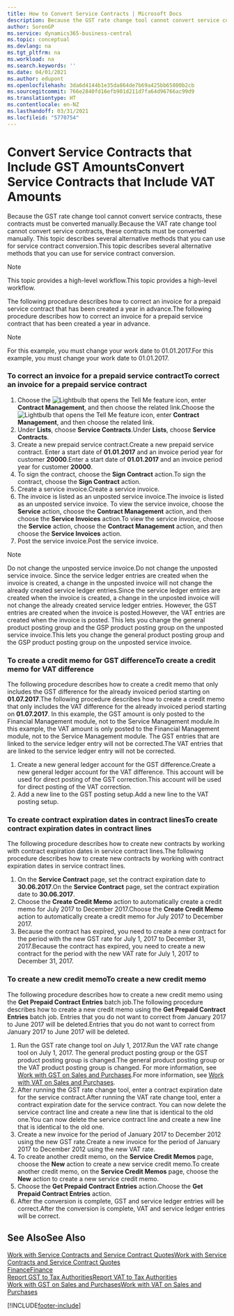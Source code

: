 ```yaml
---
title: How to Convert Service Contracts | Microsoft Docs
description: Because the GST rate change tool cannot convert service contracts, these contracts must be converted manually. This topic describes several alternative methods that you can use for service contract conversion.
author: SorenGP
ms.service: dynamics365-business-central
ms.topic: conceptual
ms.devlang: na
ms.tgt_pltfrm: na
ms.workload: na
ms.search.keywords: ''
ms.date: 04/01/2021
ms.author: edupont
ms.openlocfilehash: 3da6d4144b1e35da864de7b69a425bb65800b2cb
ms.sourcegitcommit: 766e2840fd16efb901d211d7fa64d96766ac99d9
ms.translationtype: HT
ms.contentlocale: en-NZ
ms.lasthandoff: 03/31/2021
ms.locfileid: "5770754"
---
```

# <a name="convert-service-contracts-that-include-vat-amounts"></a><span data-ttu-id="5c717-104">Convert Service Contracts that Include GST Amounts</span><span class="sxs-lookup"><span data-stu-id="5c717-104">Convert Service Contracts that Include VAT Amounts</span></span>
<span data-ttu-id="5c717-105">Because the GST rate change tool cannot convert service contracts, these contracts must be converted manually.</span><span class="sxs-lookup"><span data-stu-id="5c717-105">Because the VAT rate change tool cannot convert service contracts, these contracts must be converted manually.</span></span> <span data-ttu-id="5c717-106">This topic describes several alternative methods that you can use for service contract conversion.</span><span class="sxs-lookup"><span data-stu-id="5c717-106">This topic describes several alternative methods that you can use for service contract conversion.</span></span>  

> [!NOTE]  
>  <span data-ttu-id="5c717-107">This topic provides a high-level workflow.</span><span class="sxs-lookup"><span data-stu-id="5c717-107">This topic provides a high-level workflow.</span></span>  

 <span data-ttu-id="5c717-108">The following procedure describes how to correct an invoice for a prepaid service contract that has been created a year in advance.</span><span class="sxs-lookup"><span data-stu-id="5c717-108">The following procedure describes how to correct an invoice for a prepaid service contract that has been created a year in advance.</span></span>  

> [!NOTE]  
>  <span data-ttu-id="5c717-109">For this example, you must change your work date to 01.01.2017.</span><span class="sxs-lookup"><span data-stu-id="5c717-109">For this example, you must change your work date to 01.01.2017.</span></span>  

### <a name="to-correct-an-invoice-for-a-prepaid-service-contract"></a><span data-ttu-id="5c717-110">To correct an invoice for a prepaid service contract</span><span class="sxs-lookup"><span data-stu-id="5c717-110">To correct an invoice for a prepaid service contract</span></span>  
1. <span data-ttu-id="5c717-111">Choose the ![Lightbulb that opens the Tell Me feature](media/ui-search/search_small.png "Tell me what you want to do") icon, enter **Contract Management**, and then choose the related link.</span><span class="sxs-lookup"><span data-stu-id="5c717-111">Choose the ![Lightbulb that opens the Tell Me feature](media/ui-search/search_small.png "Tell me what you want to do") icon, enter **Contract Management**, and then choose the related link.</span></span>  
2. <span data-ttu-id="5c717-112">Under **Lists**, choose **Service Contracts**.</span><span class="sxs-lookup"><span data-stu-id="5c717-112">Under **Lists**, choose **Service Contracts**.</span></span>  
3. <span data-ttu-id="5c717-113">Create a new prepaid service contract.</span><span class="sxs-lookup"><span data-stu-id="5c717-113">Create a new prepaid service contract.</span></span> <span data-ttu-id="5c717-114">Enter a start date of **01.01.2017** and an invoice period year for customer **20000**.</span><span class="sxs-lookup"><span data-stu-id="5c717-114">Enter a start date of **01.01.2017** and an invoice period year for customer **20000**.</span></span>  
4. <span data-ttu-id="5c717-115">To sign the contract, choose the **Sign Contract** action.</span><span class="sxs-lookup"><span data-stu-id="5c717-115">To sign the contract, choose the **Sign Contract** action.</span></span>  
5. <span data-ttu-id="5c717-116">Create a service invoice.</span><span class="sxs-lookup"><span data-stu-id="5c717-116">Create a service invoice.</span></span>
6. <span data-ttu-id="5c717-117">The invoice is listed as an unposted service invoice.</span><span class="sxs-lookup"><span data-stu-id="5c717-117">The invoice is listed as an unposted service invoice.</span></span> <span data-ttu-id="5c717-118">To view the service invoice, choose the **Service** action, choose the **Contract Management** action, and then choose the **Service Invoices** action.</span><span class="sxs-lookup"><span data-stu-id="5c717-118">To view the service invoice, choose the **Service** action, choose the **Contract Management** action, and then choose the **Service Invoices** action.</span></span>  
7. <span data-ttu-id="5c717-119">Post the service invoice.</span><span class="sxs-lookup"><span data-stu-id="5c717-119">Post the service invoice.</span></span>  

> [!NOTE]  
>  <span data-ttu-id="5c717-120">Do not change the unposted service invoice.</span><span class="sxs-lookup"><span data-stu-id="5c717-120">Do not change the unposted service invoice.</span></span> <span data-ttu-id="5c717-121">Since the service ledger entries are created when the invoice is created, a change in the unposted invoice will not change the already created service ledger entries.</span><span class="sxs-lookup"><span data-stu-id="5c717-121">Since the service ledger entries are created when the invoice is created, a change in the unposted invoice will not change the already created service ledger entries.</span></span> <span data-ttu-id="5c717-122">However, the GST entries are created when the invoice is posted.</span><span class="sxs-lookup"><span data-stu-id="5c717-122">However, the VAT entries are created when the invoice is posted.</span></span> <span data-ttu-id="5c717-123">This lets you change the general product posting group and the GSP product posting group on the unposted service invoice.</span><span class="sxs-lookup"><span data-stu-id="5c717-123">This lets you change the general product posting group and the GSP product posting group on the unposted service invoice.</span></span>  

### <a name="to-create-a-credit-memo-for-vat-difference"></a><span data-ttu-id="5c717-124">To create a credit memo for GST difference</span><span class="sxs-lookup"><span data-stu-id="5c717-124">To create a credit memo for VAT difference</span></span>  
<span data-ttu-id="5c717-125">The following procedure describes how to create a credit memo that only includes the GST difference for the already invoiced period starting on **01.07.2017**.</span><span class="sxs-lookup"><span data-stu-id="5c717-125">The following procedure describes how to create a credit memo that only includes the VAT difference for the already invoiced period starting on **01.07.2017**.</span></span> <span data-ttu-id="5c717-126">In this example, the GST amount is only posted to the Financial Management module, not to the Service Management module.</span><span class="sxs-lookup"><span data-stu-id="5c717-126">In this example, the VAT amount is only posted to the Financial Management module, not to the Service Management module.</span></span> <span data-ttu-id="5c717-127">The GST entries that are linked to the service ledger entry will not be corrected.</span><span class="sxs-lookup"><span data-stu-id="5c717-127">The VAT entries that are linked to the service ledger entry will not be corrected.</span></span>  

1. <span data-ttu-id="5c717-128">Create a new general ledger account for the GST difference.</span><span class="sxs-lookup"><span data-stu-id="5c717-128">Create a new general ledger account for the VAT difference.</span></span> <span data-ttu-id="5c717-129">This account will be used for direct posting of the GST correction.</span><span class="sxs-lookup"><span data-stu-id="5c717-129">This account will be used for direct posting of the VAT correction.</span></span>  
2. <span data-ttu-id="5c717-130">Add a new line to the GST posting setup.</span><span class="sxs-lookup"><span data-stu-id="5c717-130">Add a new line to the VAT posting setup.</span></span>  

### <a name="to-create-contract-expiration-dates-in-contract-lines"></a><span data-ttu-id="5c717-131">To create contract expiration dates in contract lines</span><span class="sxs-lookup"><span data-stu-id="5c717-131">To create contract expiration dates in contract lines</span></span>  
<span data-ttu-id="5c717-132">The following procedure describes how to create new contracts by working with contract expiration dates in service contract lines.</span><span class="sxs-lookup"><span data-stu-id="5c717-132">The following procedure describes how to create new contracts by working with contract expiration dates in service contract lines.</span></span>  

1. <span data-ttu-id="5c717-133">On the **Service Contract** page, set the contract expiration date to **30.06.2017**.</span><span class="sxs-lookup"><span data-stu-id="5c717-133">On the **Service Contract** page, set the contract expiration date to **30.06.2017**.</span></span>  
2. <span data-ttu-id="5c717-134">Choose the **Create Credit Memo** action to automatically create a credit memo for July 2017 to December 2017.</span><span class="sxs-lookup"><span data-stu-id="5c717-134">Choose the **Create Credit Memo** action to automatically create a credit memo for July 2017 to December 2017.</span></span>  
3. <span data-ttu-id="5c717-135">Because the contract has expired, you need to create a new contract for the period with the new GST rate for July 1, 2017 to December 31, 2017.</span><span class="sxs-lookup"><span data-stu-id="5c717-135">Because the contract has expired, you need to create a new contract for the period with the new VAT rate for July 1, 2017 to December 31, 2017.</span></span>  

### <a name="to-create-a-new-credit-memo"></a><span data-ttu-id="5c717-136">To create a new credit memo</span><span class="sxs-lookup"><span data-stu-id="5c717-136">To create a new credit memo</span></span>  
<span data-ttu-id="5c717-137">The following procedure describes how to create a new credit memo using the **Get Prepaid Contract Entries** batch job.</span><span class="sxs-lookup"><span data-stu-id="5c717-137">The following procedure describes how to create a new credit memo using the **Get Prepaid Contract Entries** batch job.</span></span> <span data-ttu-id="5c717-138">Entries that you do not want to correct from January 2017 to June 2017 will be deleted.</span><span class="sxs-lookup"><span data-stu-id="5c717-138">Entries that you do not want to correct from January 2017 to June 2017 will be deleted.</span></span>  

1. <span data-ttu-id="5c717-139">Run the GST rate change tool on July 1, 2017.</span><span class="sxs-lookup"><span data-stu-id="5c717-139">Run the VAT rate change tool on July 1, 2017.</span></span> <span data-ttu-id="5c717-140">The general product posting group or the GST product posting group is changed.</span><span class="sxs-lookup"><span data-stu-id="5c717-140">The general product posting group or the VAT product posting group is changed.</span></span> <span data-ttu-id="5c717-141">For more information, see [Work with GST on Sales and Purchases](finance-work-with-vat.md).</span><span class="sxs-lookup"><span data-stu-id="5c717-141">For more information, see [Work with VAT on Sales and Purchases](finance-work-with-vat.md).</span></span>  
2. <span data-ttu-id="5c717-142">After running the GST rate change tool, enter a contract expiration date for the service contract.</span><span class="sxs-lookup"><span data-stu-id="5c717-142">After running the VAT rate change tool, enter a contract expiration date for the service contract.</span></span> <span data-ttu-id="5c717-143">You can now delete the service contract line and create a new line that is identical to the old one.</span><span class="sxs-lookup"><span data-stu-id="5c717-143">You can now delete the service contract line and create a new line that is identical to the old one.</span></span>  
3. <span data-ttu-id="5c717-144">Create a new invoice for the period of January 2017 to December 2012 using the new GST rate.</span><span class="sxs-lookup"><span data-stu-id="5c717-144">Create a new invoice for the period of January 2017 to December 2012 using the new VAT rate.</span></span>  
4. <span data-ttu-id="5c717-145">To create another credit memo, on the **Service Credit Memos** page, choose the **New** action to create a new service credit memo.</span><span class="sxs-lookup"><span data-stu-id="5c717-145">To create another credit memo, on the **Service Credit Memos** page, choose the **New** action to create a new service credit memo.</span></span>  
5. <span data-ttu-id="5c717-146">Choose the **Get Prepaid Contract Entries** action.</span><span class="sxs-lookup"><span data-stu-id="5c717-146">Choose the **Get Prepaid Contract Entries** action.</span></span>  
6. <span data-ttu-id="5c717-147">After the conversion is complete, GST and service ledger entries will be correct.</span><span class="sxs-lookup"><span data-stu-id="5c717-147">After the conversion is complete, VAT and service ledger entries will be correct.</span></span>  

## <a name="see-also"></a><span data-ttu-id="5c717-148">See Also</span><span class="sxs-lookup"><span data-stu-id="5c717-148">See Also</span></span>  
[<span data-ttu-id="5c717-149">Work with Service Contracts and Service Contract Quotes</span><span class="sxs-lookup"><span data-stu-id="5c717-149">Work with Service Contracts and Service Contract Quotes</span></span>](service-how-to-create-service-contracts-and-service-contract-quotes.md)  
[<span data-ttu-id="5c717-150">Finance</span><span class="sxs-lookup"><span data-stu-id="5c717-150">Finance</span></span>](finance.md)  
[<span data-ttu-id="5c717-151">Report GST to Tax Authorities</span><span class="sxs-lookup"><span data-stu-id="5c717-151">Report VAT to Tax Authorities</span></span>](finance-how-report-vat.md)  
[<span data-ttu-id="5c717-152">Work with GST on Sales and Purchases</span><span class="sxs-lookup"><span data-stu-id="5c717-152">Work with VAT on Sales and Purchases</span></span>](finance-work-with-vat.md)  


[!INCLUDE[footer-include](includes/footer-banner.md)]
